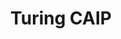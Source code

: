 ---
layout: default
title: Turing CAIP
parent: Documentation
permalink: docs/turing
nav_order: 3
has_children: true
---